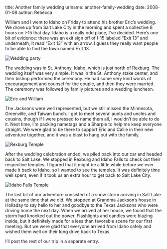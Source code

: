 title: Another family wedding
urlname: another-family-wedding
date: 2008-01-08
author: Rebecca

William and I went to Idaho on Friday to attend his brother Eric&#x02bc;s
wedding. We drove up from Salt Lake City in the morning and spent a collective 8
hours on I-15 that day. Idaho is a really odd place, I&#x02bc;ve decided.
Here&#x02bc;s one bit of evidence: there was an exit sign off of I-15 labeled
&ldquo;Exit 13&rdquo; and underneath, it read &ldquo;Exit 13&rdquo; with an
arrow. I guess they really want people to be able to find the town named Exit
13.

<img src="{static}/images/2008-01-04-eric-wedding-01.jpg" alt="Wedding party" class="img-fluid">

The wedding was in St. Anthony, Idaho, which is just north of Rexburg. The
wedding itself was very simple. It was in the St. Anthony stake center, and
their bishop performed the ceremony. He had some very kind words of
encouragement and counsel for the couple, and then they were married. The
ceremony was followed by family pictures and a wedding luncheon.

<img src="{static}/images/2008-01-04-eric-wedding-02.jpg" alt="Eric and William" class="img-fluid">

The Jacksons were well represented, but we still missed the Minnesota,
Greenville, and Taiwan bunch. I got to meet several aunts and uncles and
cousins, though if I were pressed to name them all, I wouldn&#x02bc;t be able to
do it. Next time, I&#x02bc;m packing nametags and a Sharpie to help me keep
everyone straight. We were glad to be there to support Eric and Callie in their
new adventure together, and it was a blast to hang out with the family.

<img src="{static}/images/2008-01-04-rexburg-temple.jpg" alt="Rexburg Temple" class="img-fluid">

After the wedding celebration ended, we piled back into our car and headed back
to Salt Lake. We stopped in Rexburg and Idaho Falls to check out their
respective temples. I figured that it might be a little while before we ever
made it back to Idaho, so I wanted to see the temples. It was definitely time
well spent, even if it took us an extra hour to get back to Salt Lake City.

<img src="{static}/images/2008-01-04-idaho-falls-temple.jpg" alt="Idaho Falls Temple" class="img-fluid">

The last bit of our adventure consisted of a snow storm arriving in Salt Lake at
the same time that we did. We stopped at Grandma Jackson&#x02bc;s house in
Holladay to say hello to her and goodbye to the Texas Jacksons who were driving
home the next day. When we arrived at her house, we found that the storm had
knocked out the power. Flashlights and candles were blazing inside, but it
definitely made for a less than favorable scene for our first meeting. But we
were glad that everyone arrived from Idaho safely and wished them well on their
long drive back to Texas.

I&#x02bc;ll post the rest of our trip in a separate entry.
